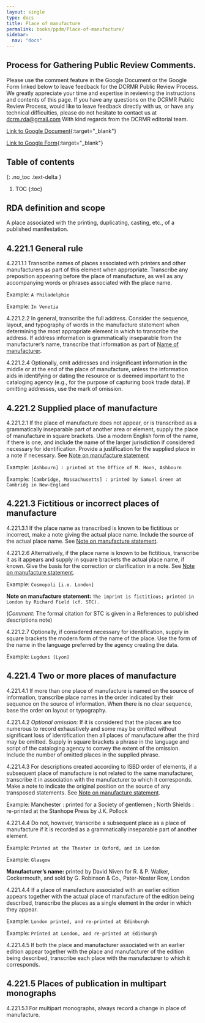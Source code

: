 ```yaml
---
layout: single
type: docs
title: Place of manufacture
permalink: books/ppdm/Place-of-manufacture/
sidebar:
  nav: "docs"
---
```


## Process for Gathering Public Review Comments.
Please use the comment feature in the Google Document or the Google Form linked below to leave feedback for the DCRMR Public Review Process.  We greatly appreciate your time and expertise in reviewing the instructions and contents of this page.  If you have any questions on the DCRMR Public Review Process, would like to leave feedback directly with us, or have any technical difficulties, please do not hesitate to contact us at dcrm.rda@gmail.com  With kind regards from the DCRMR editorial team.

[Link to Google Document](https://docs.google.com/document/d/1CJmNYFonasja4bp0ENK9yP9jrhdmrTRLkz4s4jT2_u4/edit){:target="_blank"}

[Link to Google Form](https://docs.google.com/forms/d/e/1FAIpQLSdNtJkbY1mngdTcvCoB7zZcpaIuuKHvlbyiidP-QunDy14VcQ/viewform){:target="_blank"}

## Table of contents
{: .no_toc .text-delta }

1. TOC
{:toc}

## RDA definition and scope

A place associated with the printing, duplicating, casting, etc., of a published manifestation.

## 4.221.1 General rule

<a name="4.221.1.1">4.221.1.1</a> Transcribe names of places associated with printers and other manufacturers as part of this element when appropriate. Transcribe any preposition appearing before the place of manufacture, as well as any accompanying words or phrases associated with the place name.

Example: `A Philadelphie`

Example: `In Venetia`

<a name="4.221.1.2">4.221.2.2</a> In general, transcribe the full address. Consider the sequence, layout, and typography of words in the manufacture statement when determining the most appropriate element in which to transcribe the address. If address information is grammatically inseparable from the manufacturer’s name, transcribe that information as part of [Name of manufacturer](/DCRMR/books/ppdm/Name-of-manufacturer/).

<a name="4.221.1.3">4.221.2.4</a> Optionally, omit addresses and insignificant information in the middle or at the end of the place of manufacture, unless the information aids in identifying or dating the resource or is deemed important to the cataloging agency (e.g., for the purpose of capturing book trade data). If omitting addresses, use the mark of omission.

## 4.221.2 Supplied place of manufacture

<a name="4.221.2.1">4.221.2.1</a> If the place of manufacture does not appear, or is transcribed as a grammatically inseparable part of another area or element, supply the place of manufacture in square brackets. Use a modern English form of the name, if there is one, and include the name of the larger jurisdiction if considered necessary for identification. Provide a justification for the supplied place in a note if necessary. See [Note on manufacture statement](/DCRMR/books/ppdm/Note-on-manufacture-statement/)

Example: `[Ashbourn] : printed at the Office of M. Hoon, Ashbourn`

Example: `[Cambridge, Massachusetts] : printed by Samuel Green at Cambridg in New-England`

## 4.221.3 Fictitious or incorrect places of manufacture

<a name="4.221.3.1">4.221.3.1</a> If the place name as transcribed is known to be fictitious or incorrect, make a note giving the actual place name. Include the source of the actual place name. See [Note on manufacture statement](/DCRMR/books/ppdm/Note-on-manufacture-statement/).

<a name="4.221.2.6">4.221.2.6</a>  Alternatively, if the place name is known to be fictitious, transcribe it as it appears and supply in square brackets the actual place name, if known. Give the basis for the correction or clarification in a note. See [Note on manufacture statement](/DCRMR/books/ppdm/Note-on-manufacture-statement/).

Example: `Cosmopoli [i.e. London]`

**Note on manufacture statement:** `The imprint is fictitious; printed in London by Richard Field (cf. STC).`

(*Comment:* The formal citation for STC  is given in a References to published descriptions note)

<a name="4.221.2.7">4.221.2.7</a> Optionally, if considered necessary for identification, supply in square brackets the modern form of the name of the place. Use the form of the name in the language preferred by the agency creating the data.

Example: `Lugduni [Lyon]`

## 4.221.4 Two or more places of manufacture

<a name="4.221.4.1">4.221.4.1</a> If more than one place of manufacture is named on the source of information, transcribe place names in the order indicated by their sequence on the source of information. When there is no clear sequence, base the order on layout or typography.

<a name="4.221.4.2">4.221.4.2</a> *Optional omission:* If it is considered that the places are too numerous to record exhaustively and some may be omitted without significant loss of identification then all places of manufacture after the third may be omitted. Supply in square brackets a phrase in the language and script of the cataloging agency to convey the extent of the omission. Include the number of omitted places in the supplied phrase.

<a name="4.221.4.3">4.221.4.3</a> For descriptions created according to ISBD order of elements, if a subsequent place of manufacture is not related to the same manufacturer, transcribe it in association with the manufacturer to which it corresponds. Make a note to indicate the original position on the source of any transposed statements. See [Note on manufacture statement](/DCRMR/books/ppdm/Note-on-manufacture-statement/).

Example: Manchester : printed for a Society of gentlemen ; North Shields : re-printed at the Stanhope Press by J.K. Pollock

<a name="4.221.4.4">4.221.4.4 </a> Do not, however, transcribe a subsequent place as a place of manufacture if it is recorded as a grammatically inseparable part of another element. 

Example: `Printed at the Theater in Oxford, and in London`

Example: `Glasgow`

**Manufacturer’s name:** printed by David Niven for R. & P. Walker, Cockermouth, and sold by G. Robinson & Co., Pater-Noster Row, London

<a name="4.221.4.4">4.221.4.4 </a> If a place of manufacture associated with an earlier edition appears together with the actual place of manufacture of the edition being described, transcribe the places as a single element in the order in which they appear.

Example: `London printed, and re-printed at Edinburgh`

Example: `Printed at London, and re-printed at Edinburgh`

<a name="4.221.4.5">4.221.4.5 </a> If both the place and manufacturer associated with an earlier edition appear together with the place and manufacturer of the edition being described, transcribe each place with the manufacturer to which it corresponds.

## 4.221.5 Places of publication in multipart monographs

<a name="4.221.5.1">4.221.5.1</a> For multipart monographs, always record a change in place of manufacture.
